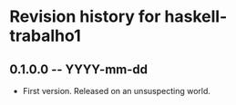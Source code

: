 # Revision history for haskell-trabalho1

## 0.1.0.0 -- YYYY-mm-dd

* First version. Released on an unsuspecting world.
